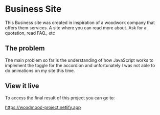 # Business Site

This Business site was created in inspiration of a woodwork company that offers them services. A site where you can read more about. Ask for a quotation, read FAQ., etc

## The problem

The main problem so far is the understanding of how JavaScript works to implement the toggle for the accordion and unfortunately I was not able to do animations on my site this time.

## View it live
To access the final result of this project you can go to:

https://woodmood-project.netlify.app
